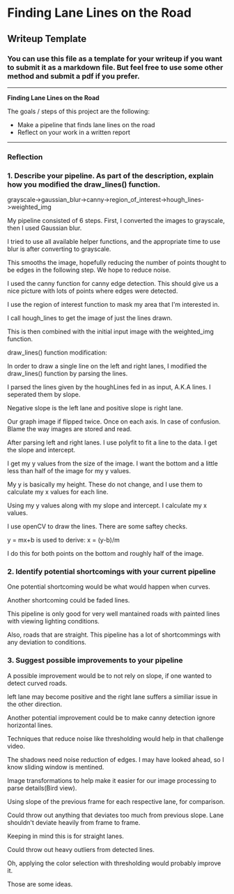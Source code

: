 # **Finding Lane Lines on the Road** 

## Writeup Template

### You can use this file as a template for your writeup if you want to submit it as a markdown file. But feel free to use some other method and submit a pdf if you prefer.

---

**Finding Lane Lines on the Road**

The goals / steps of this project are the following:
* Make a pipeline that finds lane lines on the road
* Reflect on your work in a written report


[//]: # (Image References)

[image1]: ./examples/grayscale.jpg "Grayscale"

---

### Reflection

### 1. Describe your pipeline. As part of the description, explain how you modified the draw_lines() function.
grayscale->gaussian_blur->canny->region_of_interest->hough_lines->weighted_img

My pipeline consisted of 6 steps. First, I converted the images to grayscale, then I used Gaussian blur.

I tried to use all available helper functions, and the appropriate time to use blur is after converting to grayscale.

This smooths the image, hopefully reducing the number of points thought to be edges in the following step. We hope to reduce noise.

I used the canny function for canny edge detection. This should give us a nice picture with lots of points where edges were detected.

I use the region of interest function to mask my area that I'm interested in.

I call hough_lines to get the image of just the lines drawn.

This is then combined with the initial input image with the weighted_img function.


draw_lines() function modification:


In order to draw a single line on the left and right lanes, I modified the draw_lines() function by parsing the lines.

I parsed the lines given by the houghLines fed in as input, A.K.A lines. I seperated them by slope.

Negative slope is the left lane and positive slope is right lane.

Our graph image if flipped twice. Once on each axis. In case of confusion. Blame the way images are stored and read.

After parsing left and right lanes. I use polyfit to fit a line to the data. I get the slope and intercept.

I get my y values from the size of the image. I want the bottom and a little less than half of the image for my y values.

My y is basically my height. These do not change, and I use them to calculate my x values for each line.

Using my y values along with my slope and intercept. I calculate my x values.

I use openCV to draw the lines. There are some saftey checks. 


y = mx+b is used to derive: x = (y-b)/m

I do this for both points on the bottom and roughly half of the image.


### 2. Identify potential shortcomings with your current pipeline


One potential shortcoming would be what would happen when curves.

Another shortcoming could be faded lines.

This pipeline is only good for very well mantained roads with painted lines with viewing lighting conditions.

Also, roads that are straight. This pipeline has a lot of shortcommings with any deviation to conditions.


### 3. Suggest possible improvements to your pipeline

A possible improvement would be to not rely on slope, if one wanted to detect curved roads.

left lane may become positive and the right lane suffers a similiar issue in the other direction.

Another potential improvement could be to make canny detection ignore horizontal lines.

Techniques that reduce noise like thresholding would help in that challenge video.

The shadows need noise reduction of edges. I may have looked ahead, so I know sliding window is mentined.

Image transformations to help make it easier for our image processing to parse details(Bird view).

Using slope of the previous frame for each respective lane, for comparison.

Could throw out anything that deviates too much from previous slope. Lane shouldn't deviate heavily from frame to frame.

Keeping in mind this is for straight lanes.

Could throw out heavy outliers from detected lines.

Oh, applying the color selection with thresholding would probably improve it.

Those are some ideas. 